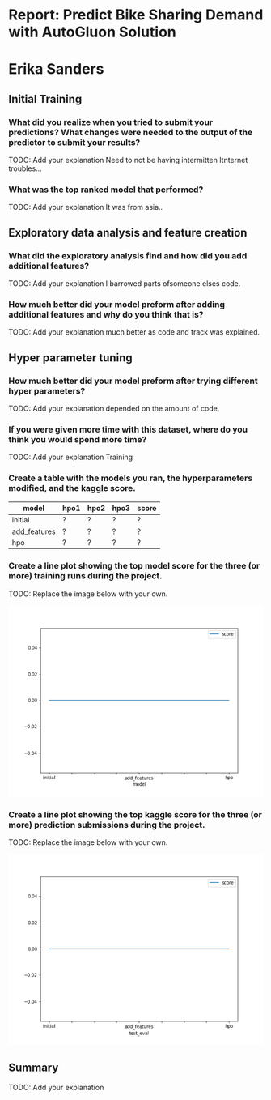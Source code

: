 # Report: Predict Bike Sharing Demand with AutoGluon Solution
 # Erika Sanders

## Initial Training
### What did you realize when you tried to submit your predictions? What changes were needed to the output of the predictor to submit your results?
TODO: Add your explanation
Need to not be having intermitten Itnternet troubles...

### What was the top ranked model that performed?
TODO: Add your explanation
It was from asia..
## Exploratory data analysis and feature creation
### What did the exploratory analysis find and how did you add additional features?
TODO: Add your explanation
 I barrowed parts ofsomeone elses code.
### How much better did your model preform after adding additional features and why do you think that is?
TODO: Add your explanation
much better as code and track was explained.
## Hyper parameter tuning
### How much better did your model preform after trying different hyper parameters?
TODO: Add your explanation
depended on the amount of code.
### If you were given more time with this dataset, where do you think you would spend more time?
TODO: Add your explanation
Training
### Create a table with the models you ran, the hyperparameters modified, and the kaggle score.
|model|hpo1|hpo2|hpo3|score|
|--|--|--|--|--|
|initial|?|?|?|?|
|add_features|?|?|?|?|
|hpo|?|?|?|?|

### Create a line plot showing the top model score for the three (or more) training runs during the project.

TODO: Replace the image below with your own.

![model_train_score.png](img/model_train_score.png)

### Create a line plot showing the top kaggle score for the three (or more) prediction submissions during the project.

TODO: Replace the image below with your own.

![model_test_score.png](img/model_test_score.png)

## Summary
TODO: Add your explanation
